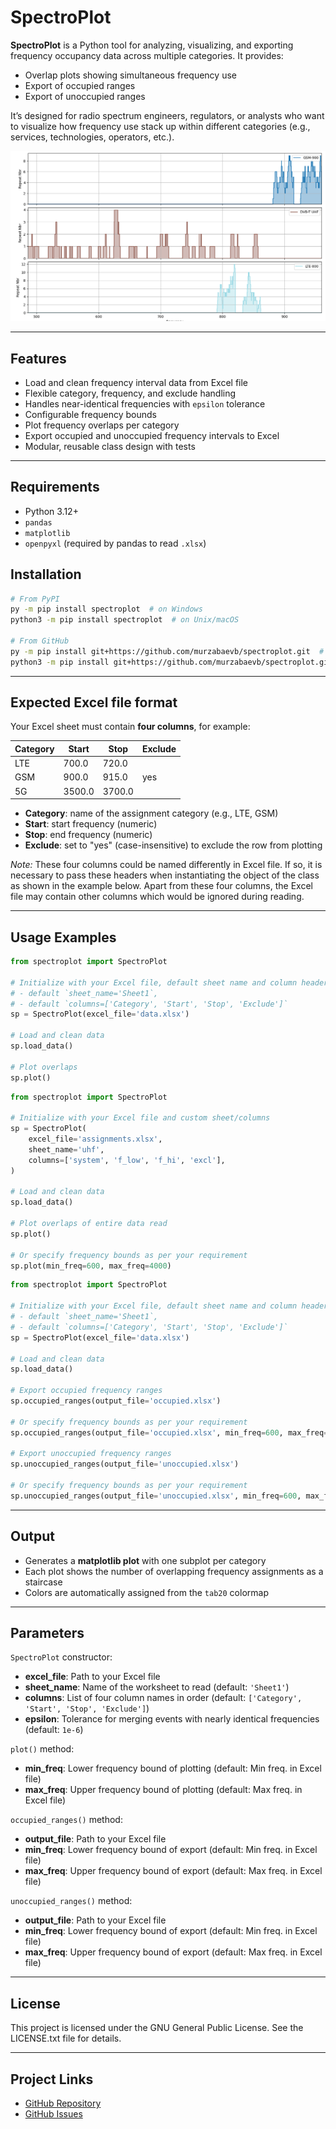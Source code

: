# SpectroPlot

**SpectroPlot** is a Python tool for analyzing, visualizing, and exporting 
frequency occupancy data across multiple categories. It provides:
- Overlap plots showing simultaneous frequency use
- Export of occupied ranges
- Export of unoccupied ranges

It’s designed for radio spectrum engineers, regulators, or analysts who want 
to visualize how frequency use stack up within different categories 
(e.g., services, technologies, operators, etc.).

![Example Plot](img/Figure_1.png)

---
## Features

- Load and clean frequency interval data from Excel file   
- Flexible category, frequency, and exclude handling  
- Handles near-identical frequencies with `epsilon` tolerance
- Configurable frequency bounds
- Plot frequency overlaps per category
- Export occupied and unoccupied frequency intervals to Excel
- Modular, reusable class design with tests

---
## Requirements

- Python 3.12+
- `pandas`
- `matplotlib`
- `openpyxl` (required by pandas to read `.xlsx`)

## Installation

```bash
# From PyPI
py -m pip install spectroplot  # on Windows
python3 -m pip install spectroplot  # on Unix/macOS

# From GitHub
py -m pip install git+https://github.com/murzabaevb/spectroplot.git  # on Windows 
python3 -m pip install git+https://github.com/murzabaevb/spectroplot.git  # on Unix/macOS
```

---
## Expected Excel file format

Your Excel sheet must contain **four columns**, for example:

| Category | Start  | Stop   | Exclude |
|----------|--------|--------|---------|
| LTE      | 700.0  | 720.0  |         |
| GSM      | 900.0  | 915.0  | yes     |
| 5G       | 3500.0 | 3700.0 |         |

- **Category**: name of the assignment category (e.g., LTE, GSM)  
- **Start**: start frequency (numeric)  
- **Stop**: end frequency (numeric)  
- **Exclude**: set to "yes" (case-insensitive) to exclude the row from plotting

*Note:* These four columns could be named differently in Excel file. If so, 
it is necessary to pass these headers when instantiating the object of the 
class as shown in the example below. Apart from these four columns, the Excel 
file may contain other columns which would be ignored during reading.

---
## Usage Examples

```python
from spectroplot import SpectroPlot

# Initialize with your Excel file, default sheet name and column headers:
# - default `sheet_name='Sheet1`,
# - default `columns=['Category', 'Start', 'Stop', 'Exclude']`
sp = SpectroPlot(excel_file='data.xlsx')

# Load and clean data
sp.load_data()

# Plot overlaps
sp.plot()
```

```python
from spectroplot import SpectroPlot

# Initialize with your Excel file and custom sheet/columns
sp = SpectroPlot(
    excel_file='assignments.xlsx',
    sheet_name='uhf',
    columns=['system', 'f_low', 'f_hi', 'excl'],
)

# Load and clean data
sp.load_data()

# Plot overlaps of entire data read
sp.plot()

# Or specify frequency bounds as per your requirement
sp.plot(min_freq=600, max_freq=4000)
```

```python
from spectroplot import SpectroPlot

# Initialize with your Excel file, default sheet name and column headers:
# - default `sheet_name='Sheet1`,
# - default `columns=['Category', 'Start', 'Stop', 'Exclude']`
sp = SpectroPlot(excel_file='data.xlsx')

# Load and clean data
sp.load_data()

# Export occupied frequency ranges
sp.occupied_ranges(output_file='occupied.xlsx')

# Or specify frequency bounds as per your requirement
sp.occupied_ranges(output_file='occupied.xlsx', min_freq=600, max_freq=4000)

# Export unoccupied frequency ranges
sp.unoccupied_ranges(output_file='unoccupied.xlsx')

# Or specify frequency bounds as per your requirement
sp.unoccupied_ranges(output_file='unoccupied.xlsx', min_freq=600, max_freq=4000)
```

---
## Output

- Generates a **matplotlib plot** with one subplot per category
- Each plot shows the number of overlapping frequency assignments as a staircase
- Colors are automatically assigned from the `tab20` colormap

---
## Parameters

`SpectroPlot` constructor:
- **excel_file**: Path to your Excel file  
- **sheet_name**: Name of the worksheet to read (default: `'Sheet1'`)  
- **columns**: List of four column names in order (default: `['Category', 'Start', 'Stop', 'Exclude']`)  
- **epsilon**: Tolerance for merging events with nearly identical frequencies (default: `1e-6`)  

`plot()` method:
- **min_freq**: Lower frequency bound of plotting (default: Min freq. in Excel file)
- **max_freq**: Upper frequency bound of plotting (default: Max freq. in Excel file)

`occupied_ranges()` method:
- **output_file**: Path to your Excel file
- **min_freq**: Lower frequency bound of export (default: Min freq. in Excel file)
- **max_freq**: Upper frequency bound of export (default: Max freq. in Excel file)

`unoccupied_ranges()` method:
- **output_file**: Path to your Excel file
- **min_freq**: Lower frequency bound of export (default: Min freq. in Excel file)
- **max_freq**: Upper frequency bound of export (default: Max freq. in Excel file)

---
## License

This project is licensed under the GNU General Public License. See the LICENSE.txt file for details.

---
## Project Links
- [GitHub Repository](https://github.com/murzabaevb/spectroplot.git)
- [GitHub Issues](https://github.com/murzabaevb/spectroplot/issues)
